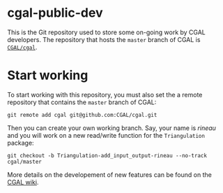 # cgal-public-dev
This is the Git repository used to store some on-going work by CGAL developers. The repository that hosts the `master` branch of CGAL is [`CGAL/cgal`](http://github.com/CGAL/cgal).

# Start working
To start working with this repository, you must also set the a remote repository that contains the `master` branch of CGAL:

    git remote add cgal git@github.com:CGAL/cgal.git

Then you can create your own working branch. Say, your name is *rineau* and you will work on a new read/write function for the `Triangulation` package:

    git checkout -b Triangulation-add_input_output-rineau --no-track cgal/master
    
More details on the developement of new features can be found on the [CGAL wiki](https://github.com/CGAL/cgal/wiki/Developing-Features-with-Git).
